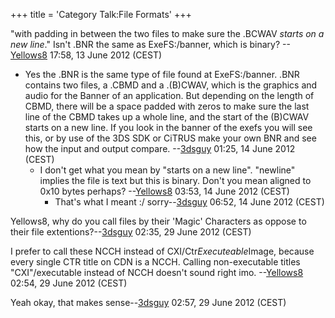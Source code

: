 +++
title = 'Category Talk:File Formats'
+++

"with padding in between the two files to make sure the .BCWAV *starts
on a new line*." Isn't .BNR the same as ExeFS:/banner, which is binary?
--[Yellows8](User:Yellows8 "wikilink") 17:58, 13 June 2012 (CEST)

- Yes the .BNR is the same type of file found at ExeFS:/banner. .BNR
  contains two files, a .CBMD and a .(B)CWAV, which is the graphics and
  audio for the Banner of an application. But depending on the length of
  CBMD, there will be a space padded with zeros to make sure the last
  line of the CBMD takes up a whole line, and the start of the (B)CWAV
  starts on a new line. If you look in the banner of the exefs you will
  see this, or by use of the 3DS SDK or CiTRUS make your own BNR and see
  how the input and output compare. --[3dsguy](User:3dsguy "wikilink")
  01:25, 14 June 2012 (CEST)
  - I don't get what you mean by "starts on a new line". "newline"
    implies the file is text but this is binary. Don't you mean aligned
    to 0x10 bytes perhaps? --[Yellows8](User:Yellows8 "wikilink") 03:53,
    14 June 2012 (CEST)
    - That's what I meant :/ sorry--[3dsguy](User:3dsguy "wikilink")
      06:52, 14 June 2012 (CEST)

Yellows8, why do you call files by their 'Magic' Characters as oppose to
their file extentions?--[3dsguy](User:3dsguy "wikilink") 02:35, 29 June
2012 (CEST)


I prefer to call these NCCH instead of CXI/Ctr*Executeable*Image,
because every single CTR title on CDN is a NCCH. Calling non-executable
titles "CXI"/executable instead of NCCH doesn't sound right imo.
--[Yellows8](User:Yellows8 "wikilink") 02:54, 29 June 2012 (CEST)


Yeah okay, that makes sense--[3dsguy](User:3dsguy "wikilink") 02:57, 29
June 2012 (CEST)